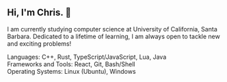 ## Hi, I'm Chris. 👋

I am currently studying computer science at University of California, Santa Barbara. Dedicated to a lifetime of learning, I am always open to tackle new and exciting problems!

Languages: C++, Rust, TypeScript/JavaScript, Lua, Java<br /> 
Frameworks and Tools: React, Git, Bash/Shell<br /> 
Operating Systems: Linux (Ubuntu), Windows
